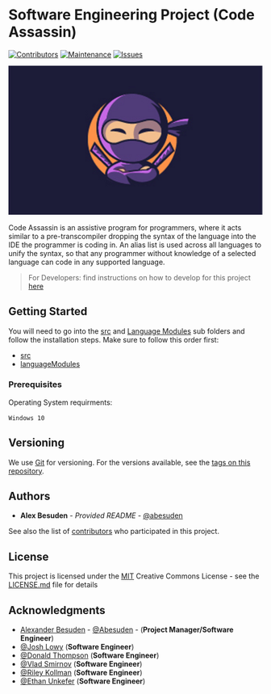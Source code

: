 # Software Engineering Project (**Code Assassin**)

[![Contributors](https://img.shields.io/badge/Contributors-6-informational.svg)](https://github.com/abesuden/Code-Assassin/contributors)
[![Maintenance](https://img.shields.io/badge/Maintained-yes-brightgreen.svg)](https://github.com/abesuden/Code-Assassin/graphs/commit-activity)
[![Issues](https://img.shields.io/badge/Issues-0-1abc9c.svg)](https://github.com/abesuden/Code-Assassin/issues)

![Code Assassin Logo](https://github.com/Abesuden/Code-Assassin/blob/master/img/logo.png)

Code Assassin is an assistive program for programmers, where it acts similar to a pre-transcompiler dropping the syntax of the language into the IDE the programmer is coding in. An alias list is used across all languages to unify the syntax, so that any programmer without knowledge of a selected language can code in any supported language.

> For Developers: find instructions on how to develop for this project [here](https://github.com/Abesuden/Code-Assassin/blob/master/doc/developmentDocumentation.md)

## Getting Started

You will need to go into the [src](https://github.com/Abesuden/Code-Assassin/tree/master/src) and [Language Modules](https://github.com/Abesuden/Code-Assassin/tree/master/languageModules) sub folders and follow the installation steps. Make sure to follow this order first:
* [src](https://github.com/Abesuden/Code-Assassin/tree/master/src)
* [languageModules](https://github.com/Abesuden/Code-Assassin/tree/master/languageModules)

### Prerequisites

Operating System requirments:

```
Windows 10
```

## Versioning

We use [Git](https://git-scm.com/doc) for versioning. For the versions available, see the [tags on this repository](https://github.com/Code-Assassin/tags).

## Authors

* **Alex Besuden** - *Provided README* - [@abesuden](https://github.com/abesuden)

See also the list of [contributors](https://github.com/abesuden/Code-Assassin/contributors) who participated in this project.

## License

This project is licensed under the [MIT](LICENSE.md) Creative Commons License - see the [LICENSE.md](LICENSE.md) file for details

## Acknowledgments

* [Alexander Besuden](http://AlexanderBesuden.com) - [@Abesuden](https://github.com/Abesuden) - (**Project Manager/Software Engineer**)
* [@Josh Lowy](https://github.com/DLJ42) (**Software Engineer**)
* [@Donald Thompson](https://github.com/dthompsonii) (**Software Engineer**)
* [@Vlad Smirnov](https://github.com/Pr0vlad) (**Software Engineer**)
* [@Riley Kollman](https://github.com/kr-1) (**Software Engineer**)
* [@Ethan Unkefer](https://github.com/eunkefer) (**Software Engineer**)
